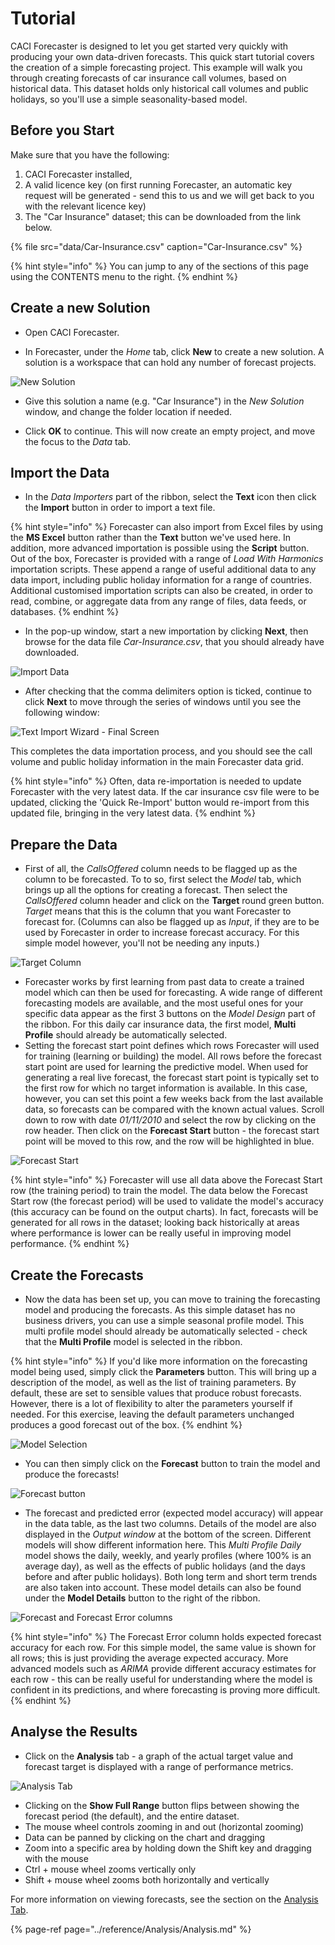 # Tutorial

CACI Forecaster is designed to let you get started very quickly with producing your own data-driven forecasts. This quick start tutorial covers the creation of a simple forecasting project. This example will walk you through creating forecasts of car insurance call volumes, based on historical data. This dataset holds only historical call volumes and public holidays, so you'll use a simple seasonality-based model.


## Before you Start

Make sure that you have the following:

1. CACI Forecaster installed,
2. A valid licence key (on first running Forecaster, an automatic key request will be generated - send this to us and we will get back to you with the relevant licence key)
3. The "Car Insurance" dataset; this can be downloaded from the link below.

{% file src="data/Car-Insurance.csv" caption="Car-Insurance.csv" %}



{% hint style="info" %}
You can jump to any of the sections of this page using the CONTENTS menu to the right.
{% endhint %}


## Create a new Solution
- Open CACI Forecaster.

- In Forecaster, under the *Home* tab, click **New** to create a new solution. A solution is a workspace that can hold any number of forecast projects.

<!-- TO DO: Update image -->
![New Solution](imgs/QuickStart_NewSolution.png)

- Give this solution a name (e.g. "Car Insurance") in the *New Solution* window, and change the folder location if needed.

- Click **OK** to continue. This will now create an empty project, and move the focus to the *Data* tab.

## Import the Data
- In the *Data Importers* part of the ribbon, select the **Text** icon then click the **Import** button in order to import a text file.

{% hint style="info" %}
Forecaster can also import from Excel files by using the **MS Excel** button rather than the **Text** button we've used here. In addition, more advanced importation is possible using the **Script** button. Out of the box, Forecaster is provided with a range of *Load With Harmonics* importation scripts. These append a range of useful additional data to any data import, including public holiday information for a range of countries. Additional customised importation scripts can also be created, in order to read, combine, or aggregate data from any range of files, data feeds, or databases.
{% endhint %}

- In the pop-up window, start a new importation by clicking **Next**, then browse for the data file *Car-Insurance.csv*, that you should already have downloaded.

![Import Data](imgs/QuickStart_ImportData.png)


- After checking that the comma delimiters option is ticked, continue to click **Next** to move through the series of windows until you see the following window:

![Text Import Wizard - Final Screen](imgs/QuickStart_TextImportWizard_Completed.png)


This completes the data importation process, and you should see the call volume and public holiday information in the main Forecaster data grid.

{% hint style="info" %}
Often, data re-importation is needed to update Forecaster with the very latest data. If the car insurance csv file were to be updated, clicking the 'Quick Re-Import' button would re-import from this updated file, bringing in the very latest data.
{% endhint %}

## Prepare the Data

- First of all, the *CallsOffered* column needs to be flagged up as the column to be forecasted. To to so, first select the *Model* tab, which brings up all the options for creating a forecast. Then select the *CallsOffered* column header and click on the **Target** round green button. *Target* means that this is the column that you want Forecaster to forecast for. (Columns can also be flagged up as *Input*, if they are to be used by Forecaster in order to increase forecast accuracy. For this simple model however, you'll not be needing any inputs.)

<!-- TO DO: Update image -->
![Target Column](imgs/QuickStart_TargetColumn.png)


- Forecaster works by first learning from past data to create a trained model which can then be used for forecasting. A wide range of different forecasting models are available, and the most useful ones for your specific data appear as the first 3 buttons on the *Model Design* part of the ribbon. For this daily car insurance data, the first model, **Multi Profile** should already be automatically selected. 
- Setting the forecast start point defines which rows Forecaster will used for training (learning or building) the model. All rows before the forecast start point are used for learning the predictive model. When used for generating a real live forecast, the forecast start point is typically set to the first row for which no target information is available. In this case, however, you can set this point a few weeks back from the last available data, so forecasts can be compared with the known actual values. Scroll down to row with date *01/11/2010* and select the row by clicking on the row header. Then click on the **Forecast Start** button - the forecast start point will be moved to this row, and the row will be highlighted in blue.

<!-- TO DO: Update image -->
![Forecast Start](imgs/QuickStart_ForecastStart.png)

{% hint style="info" %}
Forecaster will use all data above the Forecast Start row (the training period) to train the model. The data below the Forecast Start row (the forecast period) will be used to validate the model's accuracy (this accuracy can be found on the output charts). In fact, forecasts will be generated for all rows in the dataset; looking back historically at areas where performance is lower can be really useful in improving model performance.
{% endhint %}


## Create the Forecasts

- Now the data has been set up, you can move to training the forecasting model and producing the forecasts. As this simple dataset has no business drivers, you can use a simple seasonal profile model. This multi profile model should already be automatically selected - check that the **Multi Profile** model is selected in the ribbon. 

{% hint style="info" %}
If you'd like more information on the forecasting model being used, simply click the **Parameters** button. This will bring up a description of the model, as well as the list of training parameters. By default, these are set to sensible values that produce robust forecasts. However, there is a lot of flexibility to alter the parameters yourself if needed. For this exercise, leaving the default parameters unchanged produces a good forecast out of the box.
{% endhint %}

<!-- TO DO: Update image -->
![Model Selection](imgs/QuickStart_SimpleProfileModel.png)


- You can then simply click on the **Forecast** button to train the model and produce the forecasts!

<!-- TO DO: Update image -->
![Forecast button](imgs/QuickStart_Forecast.png)


- The forecast and predicted error (expected model accuracy) will appear in the data table, as the last two columns. Details of the model are also displayed in the *Output window* at the bottom of the screen. Different models will show different information here. This *Multi Profile Daily* model shows the daily, weekly, and yearly profiles (where 100% is an average day), as well as the effects of public holidays (and the days before and after public holidays). Both long term and short term trends are also taken into account. These model details can also be found under the **Model Details** button to the right of the ribbon.

<!-- TO DO: Update image -->
![Forecast and Forecast Error columns](imgs/QuickStart_Forecasts.png)

{% hint style="info" %}
The Forecast Error column holds expected forecast accuracy for each row. For this simple model, the same value is shown for all rows; this is just providing the average expected accuracy. More advanced models such as *ARIMA* provide different accuracy estimates for each row - this can be really useful for understanding where the model is confident in its predictions, and where forecasting is proving more difficult.
{% endhint %}

## Analyse the Results
- Click on the **Analysis** tab - a graph of the actual target value and forecast target is displayed with a range of performance metrics.

![Analysis Tab](imgs/QuickStart_Analysis.png)

- Clicking on the **Show Full Range** button flips between showing the forecast period (the default), and the entire dataset.
- The mouse wheel controls zooming in and out (horizontal zooming)
- Data can be panned by clicking on the chart and dragging
- Zoom into a specific area by holding down the Shift key and dragging with the mouse
- Ctrl + mouse wheel zooms vertically only
- Shift + mouse wheel zooms both horizontally and vertically

 For more information on viewing forecasts, see the section on the [Analysis Tab](/reference/Analysis/Analysis.md).


<!-- These work: 
{% page-ref page="Solution.md" %}

{% page-ref page="/reference/Analysis/Analysis.md" %} 
 -->

{% page-ref page="../reference/Analysis/Analysis.md" %} 

<!-- These don't work:
2
{% page-ref page="Analysis.md" %} 
5
{% page-ref page="reference/Analysis/Analysis.md" %} 
-->


